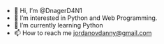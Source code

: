 - 👋 Hi, I’m @DnagerD4N1
- 👀 I’m interested in Python and Web Programming.
- 🌱 I’m currently learning Python
- 📫 How to reach me jordanovdanny@gmail.com

<!---
DnagerD4N1/DnagerD4N1 is a ✨ special ✨ repository because its `README.md` (this file) appears on your GitHub profile.
You can click the Preview link to take a look at your changes.
--->
